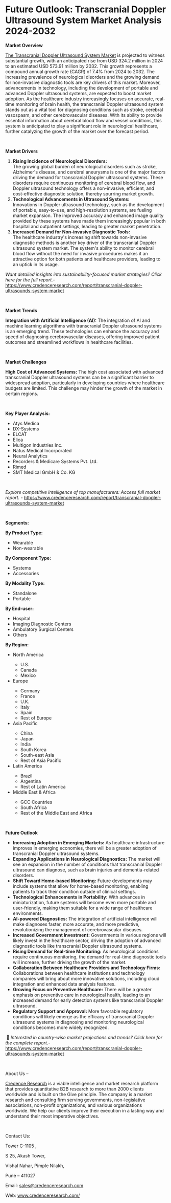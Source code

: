 # Future Outlook: Transcranial Doppler Ultrasound System Market Analysis 2024-2032


<p><strong>Market Overview</strong></p>
<p><a href="https://www.credenceresearch.com/report/transcranial-doppler-ultrasounds-system-market">The Transcranial Doppler Ultrasound System Market</a> is projected to witness substantial growth, with an anticipated rise from USD 324.2 million in 2024 to an estimated USD 573.91 million by 2032. This growth represents a compound annual growth rate (CAGR) of 7.4% from 2024 to 2032. The increasing prevalence of neurological disorders and the growing demand for non-invasive diagnostic tools are key drivers of this market. Moreover, advancements in technology, including the development of portable and advanced Doppler ultrasound systems, are expected to boost market adoption. As the healthcare industry increasingly focuses on accurate, real-time monitoring of brain health, the transcranial Doppler ultrasound system stands out as a vital tool for diagnosing conditions such as stroke, cerebral vasospasm, and other cerebrovascular diseases. With its ability to provide essential information about cerebral blood flow and vessel conditions, this system is anticipated to play a significant role in neurological healthcare, further catalyzing the growth of the market over the forecast period.</p>
<p><strong>&nbsp;</strong></p>
<p><strong>Market Drivers</strong></p>
<ol>
<li><strong>Rising Incidence of Neurological Disorders:</strong><br /> The growing global burden of neurological disorders such as stroke, Alzheimer's disease, and cerebral aneurysms is one of the major factors driving the demand for transcranial Doppler ultrasound systems. These disorders require continuous monitoring of cerebral blood flow, and Doppler ultrasound technology offers a non-invasive, efficient, and cost-effective diagnostic solution, thereby spurring market growth.</li>
<li data-start="1603" data-end="2006"><strong data-start="1603" data-end="1656">Technological Advancements in Ultrasound Systems:</strong><br /> Innovations in Doppler ultrasound technology, such as the development of portable, easy-to-use, and high-resolution systems, are fueling market expansion. The improved accuracy and enhanced image quality provided by these systems have made them increasingly popular in both hospital and outpatient settings, leading to greater market penetration.</li>
<li data-start="2011" data-end="2430"><strong data-start="2011" data-end="2066">Increased Demand for Non-invasive Diagnostic Tools:</strong><br /> The healthcare industry's increasing shift towards non-invasive diagnostic methods is another key driver of the transcranial Doppler ultrasound system market. The system's ability to monitor cerebral blood flow without the need for invasive procedures makes it an attractive option for both patients and healthcare providers, leading to an uptick in its usage.</li>
</ol>
<p><em>Want detailed insights into sustainability-focused market strategies? Click here for the full report.- </em><a href="https://www.credenceresearch.com/report/transcranial-doppler-ultrasounds-system-market">https://www.credenceresearch.com/report/transcranial-doppler-ultrasounds-system-market</a></p>
<p>&nbsp;</p>
<p><strong>Market Trends</strong></p>
<p><strong>Integration with Artificial Intelligence (AI):</strong> The integration of AI and machine learning algorithms with transcranial Doppler ultrasound systems is an emerging trend. These technologies can enhance the accuracy and speed of diagnosing cerebrovascular diseases, offering improved patient outcomes and streamlined workflows in healthcare facilities.</p>
<p><strong>&nbsp;</strong></p>
<p><strong>Market Challenges</strong></p>
<p><strong>High Cost of Advanced Systems:</strong> The high cost associated with advanced transcranial Doppler ultrasound systems can be a significant barrier to widespread adoption, particularly in developing countries where healthcare budgets are limited. This challenge may hinder the growth of the market in certain regions.</p>
<p><strong>&nbsp;</strong></p>
<p><strong>Key Player Analysis:</strong></p>
<ul>
<li>Atys Medica</li>
<li>DX-Systems</li>
<li>ELCAT</li>
<li>Elica</li>
<li>Multigon Industries Inc.</li>
<li>Natus Medical Incorporated</li>
<li>Neural Analytics</li>
<li>Recorders &amp; Medicare Systems Pvt. Ltd.</li>
<li>Rimed</li>
<li>SMT Medical GmbH &amp; Co. KG</li>
</ul>
<p>&nbsp;</p>
<p><em>Explore competitive intelligence of top manufacturers: Access full market report. - </em><a href="https://www.credenceresearch.com/report/transcranial-doppler-ultrasounds-system-market">https://www.credenceresearch.com/report/transcranial-doppler-ultrasounds-system-market</a></p>
<p>&nbsp;</p>
<p><strong>Segments:</strong></p>
<p><strong>By Product Type:</strong></p>
<ul>
<li>Wearable</li>
<li>Non-wearable</li>
</ul>
<p><strong>By Component Type:</strong></p>
<ul>
<li>Systems</li>
<li>Accessories</li>
</ul>
<p><strong>By Modality Type:</strong></p>
<ul>
<li>Standalone</li>
<li>Portable</li>
</ul>
<p><strong>By End-user:</strong></p>
<ul>
<li>Hospital</li>
<li>Imaging Diagnostic Centers</li>
<li>Ambulatory Surgical Centers</li>
<li>Others</li>
</ul>
<p><strong>By Region:</strong></p>
<ul>
<li>North America</li>
<ul>
<li>U.S.</li>
<li>Canada</li>
<li>Mexico</li>
</ul>
<li>Europe</li>
<ul>
<li>Germany</li>
<li>France</li>
<li>U.K.</li>
<li>Italy</li>
<li>Spain</li>
<li>Rest of Europe</li>
</ul>
<li>Asia Pacific</li>
<ul>
<li>China</li>
<li>Japan</li>
<li>India</li>
<li>South Korea</li>
<li>South-east Asia</li>
<li>Rest of Asia Pacific</li>
</ul>
<li>Latin America</li>
<ul>
<li>Brazil</li>
<li>Argentina</li>
<li>Rest of Latin America</li>
</ul>
<li>Middle East &amp; Africa</li>
<ul>
<li>GCC Countries</li>
<li>South Africa</li>
<li>Rest of the Middle East and Africa</li>
</ul>
</ul>
<p>&nbsp;</p>
<p><strong>Future Outlook</strong></p>
<ul>
<li><strong data-start="3916" data-end="3960">Increasing Adoption in Emerging Markets:</strong> As healthcare infrastructure improves in emerging economies, there will be a greater adoption of transcranial Doppler ultrasound systems.</li>
<li><strong data-start="4102" data-end="4157">Expanding Applications in Neurological Diagnostics:</strong> The market will see an expansion in the number of conditions that transcranial Doppler ultrasound can diagnose, such as brain injuries and dementia-related disorders.</li>
<li><strong data-start="4328" data-end="4367">Shift Toward Home-based Monitoring:</strong> Future developments may include systems that allow for home-based monitoring, enabling patients to track their condition outside of clinical settings.</li>
<li><strong data-start="4522" data-end="4568">Technological Enhancements in Portability:</strong> With advances in miniaturization, future systems will become even more portable and user-friendly, making them suitable for a wide range of healthcare environments.</li>
<li><strong data-start="4737" data-end="4764">AI-powered Diagnostics:</strong> The integration of artificial intelligence will make diagnoses faster, more accurate, and more predictive, revolutionizing the management of cerebrovascular diseases.</li>
<li><strong data-start="4935" data-end="4971">Increased Government Investment:</strong> Governments in various regions will likely invest in the healthcare sector, driving the adoption of advanced diagnostic tools like transcranial Doppler ultrasound systems.</li>
<li><strong data-start="5147" data-end="5190">Rising Demand for Real-time Monitoring:</strong> As neurological conditions require continuous monitoring, the demand for real-time diagnostic tools will increase, further driving the growth of the market.</li>
<li><strong data-start="5351" data-end="5419">Collaboration Between Healthcare Providers and Technology Firms:</strong> Collaborations between healthcare institutions and technology companies will bring about more innovative solutions, including cloud integration and enhanced data analysis features.</li>
<li><strong data-start="5604" data-end="5647">Growing Focus on Preventive Healthcare:</strong> There will be a greater emphasis on preventive care in neurological health, leading to an increased demand for early detection systems like transcranial Doppler ultrasound.</li>
<li><strong data-start="5825" data-end="5861">Regulatory Support and Approval:</strong> More favorable regulatory conditions will likely emerge as the efficacy of transcranial Doppler ultrasound systems in diagnosing and monitoring neurological conditions becomes more widely recognized.</li>
</ul>
<p><strong>&nbsp;</strong>📌 <em>Interested in country-wise market projections and trends? Click here for the complete report.- </em><a href="https://www.credenceresearch.com/report/transcranial-doppler-ultrasounds-system-market">https://www.credenceresearch.com/report/transcranial-doppler-ultrasounds-system-market</a></p>
<p>&nbsp;</p>
<p>About Us &ndash;</p>
<p><a href="https://www.credenceresearch.com/">Credence Research</a> is a viable intelligence and market research platform that provides quantitative B2B research to more than 2000 clients worldwide and is built on the Give principle. The company is a market research and consulting firm serving governments, non-legislative associations, non-profit organizations, and various organizations worldwide. We help our clients improve their execution in a lasting way and understand their most imperative objectives.</p>
<p>&nbsp;</p>
<p>Contact Us:</p>
<p>Tower C-1105 ,</p>
<p>S 25, Akash Tower,</p>
<p>Vishal Nahar, Pimple Nilakh,</p>
<p>Pune &ndash; 411027</p>
<p>Email: <a href="mailto:sales@credenceresearch.com">sales@credenceresearch.com</a></p>
<p>Web: <a href="http://www.credenceresearch.com/">www.credenceresearch.com/</a></p>
<p>&nbsp;</p>
